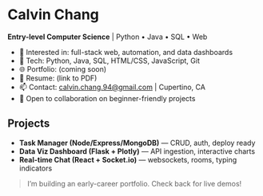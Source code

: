 # Calvin Chang

**Entry-level Computer Science** | Python • Java • SQL • Web

- 🎯 Interested in: full-stack web, automation, and data dashboards
- 🧰 Tech: Python, Java, SQL, HTML/CSS, JavaScript, Git
- 🌐 Portfolio: (coming soon)
- 💼 Resume: (link to PDF)
- 📫 Contact: calvin.chang.94@gmail.com | Cupertino, CA
- 🤝 Open to collaboration on beginner-friendly projects

## Projects
- **Task Manager (Node/Express/MongoDB)** — CRUD, auth, deploy ready
- **Data Viz Dashboard (Flask + Plotly)** — API ingestion, interactive charts
- **Real-time Chat (React + Socket.io)** — websockets, rooms, typing indicators

> I’m building an early-career portfolio. Check back for live demos!
